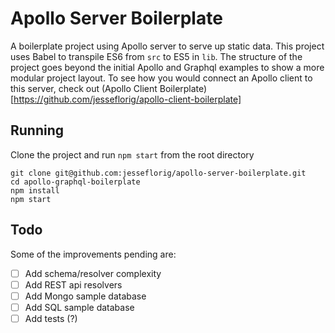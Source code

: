 # Apollo Server Boilerplate
A boilerplate project using Apollo server to serve up static data. This project uses Babel to transpile ES6 from `src` to ES5 in `lib`. The structure of the project goes beyond the initial Apollo and Graphql examples to show a more modular project layout. To see how you would connect an Apollo client to this server, check out (Apollo Client Boilerplate)[https://github.com/jesseflorig/apollo-client-boilerplate]

## Running
Clone the project and run `npm start` from the root directory
```
git clone git@github.com:jesseflorig/apollo-server-boilerplate.git
cd apollo-graphql-boilerplate
npm install
npm start
```

## Todo
Some of the improvements pending are:
 - [ ] Add schema/resolver complexity
 - [ ] Add REST api resolvers
 - [ ] Add Mongo sample database
 - [ ] Add SQL sample database
 - [ ] Add tests (?)
